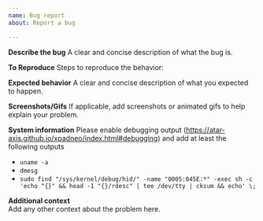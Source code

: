 ```yaml
---
name: Bug report
about: Report a bug

---
```


**Describe the bug**
A clear and concise description of what the bug is.

**To Reproduce**
Steps to reproduce the behavior:

**Expected behavior**
A clear and concise description of what you expected to happen.

**Screenshots/Gifs**
If applicable, add screenshots or animated gifs to help explain your problem.

**System information**
Please enable debugging output (https://atar-axis.github.io/xpadneo/index.html#debugging)
and add at least the following outputs
-  `uname -a`
-  `dmesg`
-  `sudo find "/sys/kernel/debug/hid/" -name "0005:045E:*" -exec sh -c 'echo "{}" && head -1 "{}/rdesc" | tee /dev/tty | cksum && echo' \;`

**Additional context**  
Add any other context about the problem here.
